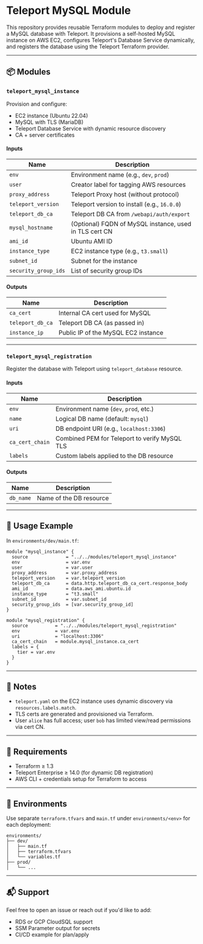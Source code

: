 # Teleport MySQL Module

This repository provides reusable Terraform modules to deploy and register a MySQL database with Teleport. It provisions a self-hosted MySQL instance on AWS EC2, configures Teleport's Database Service dynamically, and registers the database using the Teleport Terraform provider.

---

## 📦 Modules

### `teleport_mysql_instance`
Provision and configure:
- EC2 instance (Ubuntu 22.04)
- MySQL with TLS (MariaDB)
- Teleport Database Service with dynamic resource discovery
- CA + server certificates

#### Inputs
| Name                 | Description                                                     |
|----------------------|-----------------------------------------------------------------|
| `env`               | Environment name (e.g., `dev`, `prod`)                          |
| `user`              | Creator label for tagging AWS resources                        |
| `proxy_address`     | Teleport Proxy host (without protocol)                         |
| `teleport_version`  | Teleport version to install (e.g., `16.0.0`)                   |
| `teleport_db_ca`    | Teleport DB CA from `/webapi/auth/export`                      |
| `mysql_hostname`    | (Optional) FQDN of MySQL instance, used in TLS cert CN         |
| `ami_id`            | Ubuntu AMI ID                                                   |
| `instance_type`     | EC2 instance type (e.g., `t3.small`)                           |
| `subnet_id`         | Subnet for the instance                                         |
| `security_group_ids`| List of security group IDs                                      |

#### Outputs
| Name              | Description                         |
|-------------------|-------------------------------------|
| `ca_cert`         | Internal CA cert used for MySQL     |
| `teleport_db_ca`  | Teleport DB CA (as passed in)       |
| `instance_ip`     | Public IP of the MySQL EC2 instance |

---

### `teleport_mysql_registration`

Register the database with Teleport using `teleport_database` resource.

#### Inputs
| Name              | Description                                           |
|-------------------|-------------------------------------------------------|
| `env`            | Environment name (`dev`, `prod`, etc.)               |
| `name`           | Logical DB name (default: `mysql`)                   |
| `uri`            | DB endpoint URI (e.g., `localhost:3306`)             |
| `ca_cert_chain`  | Combined PEM for Teleport to verify MySQL TLS        |
| `labels`         | Custom labels applied to the DB resource             |

#### Outputs
| Name     | Description             |
|----------|-------------------------|
| `db_name`| Name of the DB resource |

---

## 🚀 Usage Example
In `environments/dev/main.tf`:

```hcl
module "mysql_instance" {
  source              = "../../modules/teleport_mysql_instance"
  env                 = var.env
  user                = var.user
  proxy_address       = var.proxy_address
  teleport_version    = var.teleport_version
  teleport_db_ca      = data.http.teleport_db_ca_cert.response_body
  ami_id              = data.aws_ami.ubuntu.id
  instance_type       = "t3.small"
  subnet_id           = var.subnet_id
  security_group_ids  = [var.security_group_id]
}

module "mysql_registration" {
  source          = "../../modules/teleport_mysql_registration"
  env             = var.env
  uri             = "localhost:3306"
  ca_cert_chain   = module.mysql_instance.ca_cert
  labels = {
    tier = var.env
  }
}
```

---

## 🔐 Notes
- `teleport.yaml` on the EC2 instance uses dynamic discovery via `resources.labels.match`.
- TLS certs are generated and provisioned via Terraform.
- User `alice` has full access; user `bob` has limited view/read permissions via cert CN.

---

## 📄 Requirements
- Terraform ≥ 1.3
- Teleport Enterprise ≥ 14.0 (for dynamic DB registration)
- AWS CLI + credentials setup for Terraform to access

---

## 📁 Environments
Use separate `terraform.tfvars` and `main.tf` under `environments/<env>` for each deployment:

```
environments/
├── dev/
│   ├── main.tf
│   ├── terraform.tfvars
│   └── variables.tf
├── prod/
│   └── ...
```

---

## 📬 Support
Feel free to open an issue or reach out if you'd like to add:
- RDS or GCP CloudSQL support
- SSM Parameter output for secrets
- CI/CD example for plan/apply

